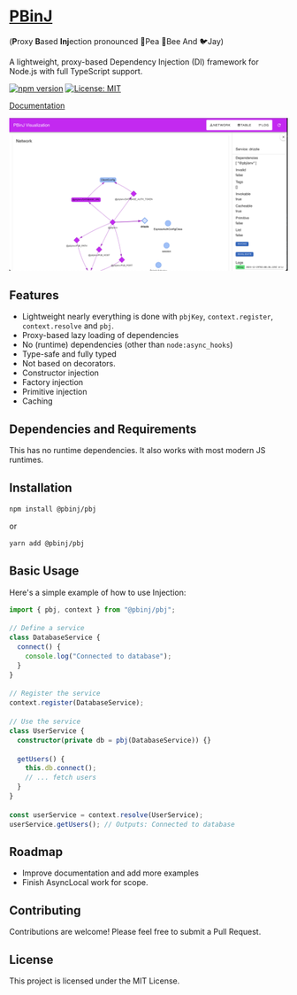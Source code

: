 # [PBinJ](https://github.com/pbinj/pbj)

(**P**roxy **B**ased **Inj**ection pronounced 🫛Pea 🐝Bee And 🐦Jay)

A lightweight, proxy-based Dependency Injection (DI) framework for Node.js with full TypeScript support.

[![npm version](https://badge.fury.io/js/@pbinj%2Fpbj.svg)](https://www.npmjs.com/package/@pbinj/pbj)
[![License: MIT](https://img.shields.io/badge/License-MIT-yellow.svg)](https://opensource.org/licenses/MIT)

[Documentation](https://pbinj.github.io/pbj)

[![Visualization](./docs/image.png)](./docs/vis.mov)

## Features

- Lightweight nearly everything is done with `pbjKey`, `context.register`, `context.resolve` and `pbj`.
- Proxy-based lazy loading of dependencies
- No (runtime) dependencies (other than `node:async_hooks`)
- Type-safe and fully typed
- Not based on decorators.
- Constructor injection
- Factory injection
- Primitive injection
- Caching

## Dependencies and Requirements

This has no runtime dependencies. It also works with most modern JS runtimes.

## Installation

```bash
npm install @pbinj/pbj
```

or

```bash
yarn add @pbinj/pbj
```

## Basic Usage

Here's a simple example of how to use Injection:

```typescript
import { pbj, context } from "@pbinj/pbj";

// Define a service
class DatabaseService {
  connect() {
    console.log("Connected to database");
  }
}

// Register the service
context.register(DatabaseService);

// Use the service
class UserService {
  constructor(private db = pbj(DatabaseService)) {}

  getUsers() {
    this.db.connect();
    // ... fetch users
  }
}

const userService = context.resolve(UserService);
userService.getUsers(); // Outputs: Connected to database
```

## Roadmap

- Improve documentation and add more examples
- Finish AsyncLocal work for scope.

## Contributing

Contributions are welcome! Please feel free to submit a Pull Request.

## License

This project is licensed under the MIT License.

